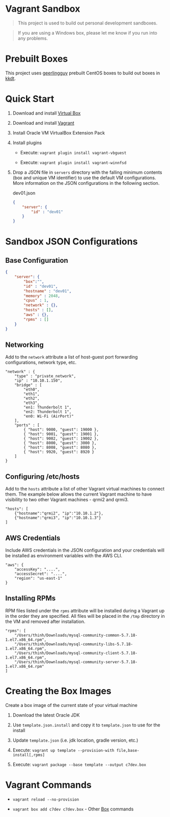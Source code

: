 # Vagrant Sandbox

> This project is used to build out personal development sandboxes.

> If you are using a Windows box, please let me know if you run into any problems.

# Prebuilt Boxes

This project uses [geerlingguy](https://app.vagrantup.com/geerlingguy/boxes/centos7) prebuilt CentOS boxes to build out boxes in [kkdt](https://app.vagrantup.com/kkdt).

# Quick Start

1. Download and install [Virtual Box](https://www.virtualbox.org/wiki/VirtualBox)

2. Download and install [Vagrant](https://www.vagrantup.com/)

3. Install Oracle VM VirtualBox Extension Pack

4. Install plugins

   - Execute: `vagrant plugin install vagrant-vbguest`

   - Execute: `vagrant plugin install vagrant-winnfsd`

5. Drop a JSON file in `servers` directory with the falling minimum contents (box and unique VM identifier) to use the default VM configurations. More information on the JSON configurations in the following section.

    dev01.json

   ```json
   {
       "server": {
           "id" : "dev01"
       }
   }
   ```

# Sandbox JSON Configurations

## Base Configuration

```json
{
    "server": {
        "box":"",
        "id" : "dev01",
        "hostname" : "dev01",
        "memory" : 2048,
        "cpus" : 1,
        "network" : {},
        "hosts" : [],
        "aws" : {},
        "rpms" : []
    }
}
```

## Networking

Add to the `network` attribute a list of host-guest port forwarding configurations, network type, etc.

```
"network" : {
    "type" : "private_network",
    "ip" : "10.10.1.150",
    "bridge" : [
        "eth0",
        "eth1",
        "eth2",
        "eth3",
        "en1: Thunderbolt 1",
        "en2: Thunderbolt 1",
        "en0: Wi-Fi (AirPort)"
    ],
    "ports" : [
        { "host": 9000, "guest": 19000 },
        { "host": 9001, "guest": 19001 },
        { "host": 9002, "guest": 19002 },
        { "host": 8000, "guest": 3000 },
        { "host": 8008, "guest": 8080 },
        { "host": 9920, "guest": 8920 }
    ]
}
```

## Configuring /etc/hosts

Add to the `hosts` attribute a list of other Vagrant virtual machines to connect them. The example below allows the current Vagrant machine to have visibility to two other Vagrant machines - qrmi2 and qrmi3.

```
"hosts": [
    {"hostname":"qrmi2", "ip":"10.10.1.2"},
    {"hostname":"qrmi3", "ip":"10.10.1.3"}
]
```

## AWS Credentials

Include AWS credentials in the JSON configuration and your credentials will be installed as environment variables with the AWS CLI.

```
"aws": {
    "accessKey": "....",
    "accessSecret": "....",
    "region": "us-east-1"
}
```

## Installing RPMs

RPM files listed under the `rpms` attribute will be installed during a Vagrant up in the order they are specified. All files will be placed in the `/tmp` directory in the VM and removed after installation.

```
"rpms": [
    "/Users/thinh/Downloads/mysql-community-common-5.7.18-1.el7.x86_64.rpm",
    "/Users/thinh/Downloads/mysql-community-libs-5.7.18-1.el7.x86_64.rpm",
    "/Users/thinh/Downloads/mysql-community-client-5.7.18-1.el7.x86_64.rpm",
    "/Users/thinh/Downloads/mysql-community-server-5.7.18-1.el7.x86_64.rpm"
]
```

# Creating the Box Images

Create a box image of the current state of your virtual machine

1. Download the latest Oracle JDK

2. Use `template.json.install` and copy it to `template.json` to use for the install

3. Update `template.json` (i.e. jdk location, gradle version, etc.)

4. Execute: `vagrant up template --provision-with file,base-install[,rpms]`

5. Execute: `vagrant package --base template --output c7dev.box`

# Vagrant Commands

   - `vagrant reload --no-provision`

   - `vagrant box add c7dev c7dev.box` - Other [Box](https://www.vagrantup.com/docs/cli/box.html) commands
